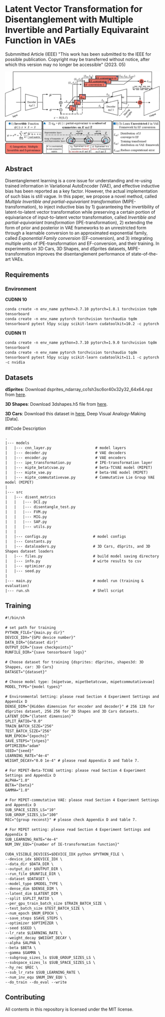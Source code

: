# Latent Vector Transformation for Disentanglement with Multiple Invertible and Partially Equivaraint Function in VAEs

Submmitted Article (IEEE) "This work has been submitted to the IEEE for possible publication. Copyright may be transferred without notice, after which this version may no longer be accessible" (2023. 05)

![ex_screenshot](./figs/overview.jpg)

## Abstract
Disentanglement learning is a core issue for understanding and re-using trained information in Variational AutoEncoder (VAE), and effective inductive bias has been reported as a key factor.
However, the actual implementation of such bias is still vague.
In this paper, we propose a novel method, called *Multiple Invertible and partial-equivariant transformation* (MIPE-transformation), to inject inductive bias by 1) guaranteeing the invertibility of latent-to-latent vector transformation while preserving a certain portion of equivariance of input-to-latent vector transformation, called *Invertible and partial-equivariant transformation* (IPE-transformation), 2) extending the form of prior and posterior in VAE frameworks to an unrestricted form through a learnable conversion to an approximated exponential family, called *Exponential Family conversion* (EF-conversion), and 3) integrating multiple units of IPE-transformation and EF-conversion, and their training. 
In experiments on 3D Cars, 3D Shapes, and dSprites datasets, MIPE-transformation improves the disentanglement performance of state-of-the-art VAEs.

## Requirements

### Environment
**CUDNN 10**

    conda create -n env_name python=3.7.10 pytorch=1.8.1 torchvision tqdm tensorboard
    conda create -n env_name pytorch torchvision torchaudio tqdm tensorboard pytest h5py scipy scikit-learn cudatoolkit=10.2 -c pytorch 
    
**CUDNN 11**
    
    conda create -n env_name python=3.7.10 pytorch=1.9.0 torchvision tqdm tensorboard
    conda create -n env_name pytorch torchvision torchaudio tqdm tensorboard pytest h5py scipy scikit-learn cudatoolkit=11.1 -c pytorch -c nvidia 
    

 ## Datasets
 **dSprites**:
 Download dsprites_ndarray_co1sh3sc6or40x32y32_64x64.npz from [here](https://github.com/deepmind/dsprites-dataset).
 
 **3D Shapes**:
 Download 3dshapes.h5 file from [here](https://github.com/deepmind/3d-shapes).
 
 **3D Cars**: 
 Download this dataset in [here](http://www.scottreed.info/), Deep Visual Analogy-Making [Data].
 

 ##Code Description
 
    .
    |--- models
    |   |--- cnn_layer.py                    # model layers
    |   |--- decoder.py                      # VAE decoders
    |   |--- encoder.py                      # VAE encoders
    |   |--- ipe_transformation.py           # IPE-transformation layer
    |   |--- mipte_betatcvae.py              # beta-TCVAE model (MIPET)
    |   |--- mipte_vae.py                    # beta-VAE model (MIPET)
    |   |--- mipte_commutativevae.py         # Commutative Lie Group VAE model (MIPET)
    | 
    |--- src
    |   |--- disent_metrics                  
    |   |   |--- DCI.py 
    |   |   |--- disentangle_test.py 
    |   |   |--- FVM.py 
    |   |   |--- MIG.py 
    |   |   |--- SAP.py 
    |   |   |--- utils.py 
    |   |
    |   |--- configs.py                     # model configs
    |   |--- Constants.py
    |   |--- dataloaders.py                 # 3D Cars, dSprits, and 3D Shapes dataset loaders
    |   |--- files.py                       # build model saving directory
    |   |--- info.py                        # wirte results to csv
    |   |--- optimizer.py   
    |   |--- seed.py          
    |
    |--- main.py                            # model run (training & evaluation)
    |--- run.sh                             # Shell script
    
 ## Training
```
#!/bin/sh

# set path for training
PYTHON_FILE="{main.py dir}"
DEVICE_IDX="{GPU device number}"
DATA_DIR="{dataset dir}"
OUTPUT_DIR="{save checkpoints}"
RUNFILE_DIR="{save tensorboard logs}"

# Choose dataset for training {dsprites: dSprites, shapes3d: 3D Shappes, car: 3D Cars}
DATASET="{dataset}"

# Choose model type: [mipetvae, mipetbetatcvae, mipetcommutativevae]
MODEL_TYPE="{model types}"

# Environmental Setting: please read Section 4 Experiment Settings and Appendix D
DENSE_DIM="{Hidden dimension for encoder and decoder}" # 256 128 for dSprites dataset, 256 256 for 3D Shapes and 3D Cars datasets.
LATENT_DIM="{latent dimension}"
SPLIT_RATIO="0.0"
TRAIN_BATCH_SIZE="256"
TEST_BATCH_SIZE="256"
NUM_EPOCH="{epochs}"
SAVE_STEPS="{stpes}"
OPTIMIZER="adam"
SEED="{seed}"
LEARNING_RATE="4e-4"
WEIGHT_DECAY="0.0 1e-4" # please read Appendix D and Table 7.

# For MIPET-Beta-TCVAE setting: please read Section 4 Experiment Settings and Appendix D
ALPHA="1.0"
BETA="{beta}"
GAMMA="1.0"

# For MIPET-commutative VAE: please read Section 4 Experiment Settings and Appendix D
SUB_SPACE_SIZES_LS="10"
SUB_GROUP_SIZES_LS="100"
REC="{group reconst}" # please check Appendix D and table 7.

# For MIPET setting: please read Section 4 Experiment Settings and Appendix D
SUB_LEARNING_RATE="4e-4"
NUM_INV_EQU="{number of IE-transformation function}"

CUDA_VISIBLE_DEVICES=$DEVICE_IDX python $PYTHON_FILE \
--device_idx $DEVICE_IDX \
--data_dir $DATA_DIR \
--output_dir $OUTPUT_DIR \
--run_file $RUNFILE_DIR \
--dataset $DATASET \
--model_type $MODEL_TYPE \
--dense_dim $DENSE_DIM \
--latent_dim $LATENT_DIM \
--split $SPLIT_RATIO \
--per_gpu_train_batch_size $TRAIN_BATCH_SIZE \
--test_batch_size $TEST_BATCH_SIZE \
--num_epoch $NUM_EPOCH \
--save_steps $SAVE_STEPS \
--optimizer $OPTIMIZER \
--seed $SEED \
--lr_rate $LEARNING_RATE \
--weight_decay $WEIGHT_DECAY \
--alpha $ALPHA \
--beta $BETA \
--gamma $GAMMA \
--subgroup_sizes_ls $SUB_GROUP_SIZES_LS \
--subspace_sizes_ls $SUB_SPACE_SIZES_LS \
--hy_rec $REC \
--sub_lr_rate $SUB_LEARNING_RATE \
--num_inv_equ $NUM_INV_EQU \
--do_train --do_eval --write

```

## Contributing

All contents in this repository is licensed under the MIT license.
